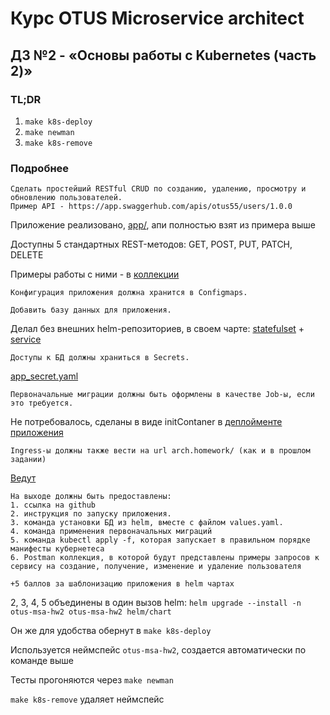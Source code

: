 # Курс OTUS Microservice architect
## ДЗ №2 - «Основы работы с Kubernetes (часть 2)»

### TL;DR
1. `make k8s-deploy`
2. `make newman`
3. `make k8s-remove` 

### Подробнее 
```
Сделать простейший RESTful CRUD по созданию, удалению, просмотру и обновлению пользователей.
Пример API - https://app.swaggerhub.com/apis/otus55/users/1.0.0
```
Приложение реализовано, [app/](app), апи полностью взят из примера выше

Доступны 5 стандартных REST-методов: GET, POST, PUT, PATCH, DELETE

Примеры работы с ними - в [коллекции](postman/collection.json)

```
Конфигурация приложения должна хранится в Configmaps.
```


```
Добавить базу данных для приложения.
```
Делал без внешних helm-репозиториев, в своем чарте: [statefulset](helm/chart/templates/postgres_statefulset.yaml) +
[service](helm/chart/templates/postgres_service.yaml)

```
Доступы к БД должны храниться в Secrets.
```
[app_secret.yaml](helm/chart/templates/app_secret.yaml)

```
Первоначальные миграции должны быть оформлены в качестве Job-ы, если это требуется.
```
Не потребовалось, сделаны в виде initContaner в [деплойменте приложения](helm/chart/templates/app_deployment.yaml)

```
Ingress-ы должны также вести на url arch.homework/ (как и в прошлом задании)
```
[Ведут](helm/chart/values.yaml#L14)

```
На выходе должны быть предоставлены:
1. ссылка на github
2. инструкция по запуску приложения.
3. команда установки БД из helm, вместе с файлом values.yaml.
4. команда применения первоначальных миграций
5. команда kubectl apply -f, которая запускает в правильном порядке манифесты кубернетеса
6. Postman коллекция, в которой будут представлены примеры запросов к сервису на создание, получение, изменение и удаление пользователя

+5 баллов за шаблонизацию приложения в helm чартах
```
2, 3, 4, 5 объединены в один вызов helm: `helm upgrade --install -n otus-msa-hw2 otus-msa-hw2 helm/chart`

Он же для удобства обернут в `make k8s-deploy`

Используется неймспейс `otus-msa-hw2`, создается автоматически по команде выше

Тесты прогоняются через `make newman`

`make k8s-remove` удаляет неймспейс 

